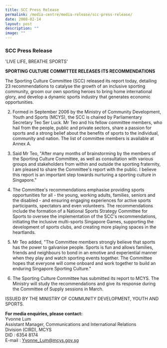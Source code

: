 ```yaml
---
title: SCC Press Release
permalink: /media-centre/media-release/scc-press-release/
date: 2008-02-14
layout: post
description: ""
image: ""
---
```

### **SCC Press Release**

'LIVE LIFE, BREATHE SPORTS'

**SPORTING CULTURE COMMITTEE RELEASES ITS RECOMMENDATIONS**

The Sporting Culture Committee (SCC) released its report today, detailing 23 recommendations to catalyse the growth of an inclusive sporting community, groom our own sporting heroes to bring home international glory, and develop a dynamic sports industry that generates economic opportunities.

2. Formed in September 2006 by the Ministry of Community Development, Youth and Sports (MCYS), the SCC is chaired by Parliamentary Secretary Teo Ser Luck. Mr Teo and his fellow committee members, who hail from the people, public and private sectors, share a passion for sports and a strong belief about the benefits of sports to the individual, community and nation. The list of committee members is available at Annex A.

3. Said Mr Teo, "After many months of brainstorming by the members of the Sporting Culture Committee, as well as consultation with various groups and stakeholders from within and outside the sporting fraternity, I am pleased to share the Committee's report with the public. I believe this report is an important step towards nurturing a sporting culture in Singapore."

4. The Committee's recommendations emphasise providing sports opportunities for all - the young, working adults, families, seniors and the disabled - and ensuring engaging experiences for active sports participants, spectators and even volunteers. The recommendations include the formation of a National Sports Strategy Committee for Sports to oversee the implementation of the SCC's recommendations, initiating the inclusive multi-sports Singapore Games, supporting the development of sports clubs, and creating more playing spaces in the heartlands.

5. Mr Teo added, "The Committee members strongly believe that sports has the power to galvanise people. Sports is fun and allows families, friends and neighbours to bond in an emotive and experiential manner when they play and watch sporting events together. The Committee hopes that everyone will come onboard and work together to build an enduring Singapore Sporting Culture."

6. The Sporting Culture Committee has submitted its report to MCYS. The Ministry will study the recommendations and give its response during the Committee of Supply sessions in March.

ISSUED BY THE MINISTRY OF COMMUNITY DEVELOPMENT, YOUTH AND SPORTS.

**For media enquiries, please contact:**
<br>
Yvonne Lum
<br>
Assistant Manager, Communications and International Relations <br>
Division (CIRD), MCYS
<br>
DID : 6354 8174
<br>
E-mail : [Yvonne_Lum@mcys.gov.sg](mailto:Yvonne_Lum@mcys.gov.sg)